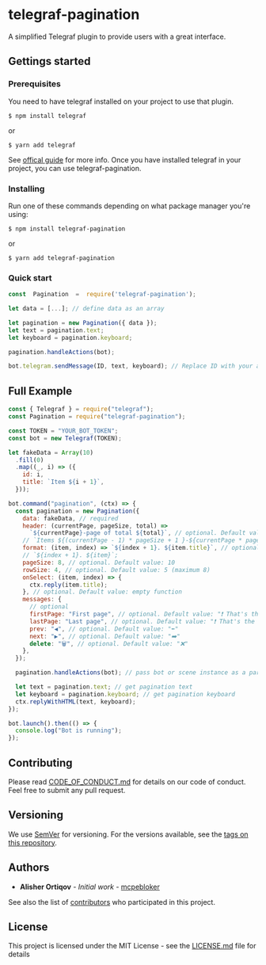 # telegraf-pagination

A simplified Telegraf plugin to provide users with a great interface.

## Gettings started

### Prerequisites

You need to have telegraf installed on your project to use that plugin.

```shellscript
$ npm install telegraf
```

or

```shellscript
$ yarn add telegraf
```

See [offical guide](https://github.com/telegraf/telegraf/#readme) for more info.
Once you have installed telegraf in your project, you can use telegraf-pagination.

### Installing

Run one of these commands depending on what package manager you're using:

```shellscript
$ npm install telegraf-pagination
```

or

```shellscript
$ yarn add telegraf-pagination
```

### Quick start

```js
const  Pagination  =  require('telegraf-pagination');

let data = [...]; // define data as an array

let pagination = new Pagination({ data });
let text = pagination.text;
let keyboard = pagination.keyboard;

pagination.handleActions(bot);

bot.telegram.sendMessage(ID, text, keyboard); // Replace ID with your account id or username
```

## Full Example

```js
const { Telegraf } = require("telegraf");
const Pagination = require("telegraf-pagination");

const TOKEN = "YOUR_BOT_TOKEN";
const bot = new Telegraf(TOKEN);

let fakeData = Array(10)
  .fill(0)
  .map((_, i) => ({
    id: i,
    title: `Item ${i + 1}`,
  }));

bot.command("pagination", (ctx) => {
  const pagination = new Pagination({
    data: fakeData, // required
    header: (currentPage, pageSize, total) =>
      `${currentPage}-page of total ${total}`, // optional. Default value: 👇
    // `Items ${(currentPage - 1) * pageSize + 1 }-${currentPage * pageSize <= total ? currentPage * pageSize : total} of ${total}`;
    format: (item, index) => `${index + 1}. ${item.title}`, // optional. Default value: 👇
    // `${index + 1}. ${item}`;
    pageSize: 8, // optional. Default value: 10
    rowSize: 4, // optional. Default value: 5 (maximum 8)
    onSelect: (item, index) => {
      ctx.reply(item.title);
    }, // optional. Default value: empty function
    messages: {
      // optional
      firstPage: "First page", // optional. Default value: "❗️ That's the first page"
      lastPage: "Last page", // optional. Default value: "❗️ That's the last page"
      prev: "◀️", // optional. Default value: "⬅️"
      next: "▶️", // optional. Default value: "➡️"
      delete: "🗑", // optional. Default value: "❌"
    },
  });

  pagination.handleActions(bot); // pass bot or scene instance as a parameter

  let text = pagination.text; // get pagination text
  let keyboard = pagination.keyboard; // get pagination keyboard
  ctx.replyWithHTML(text, keyboard);
});

bot.launch().then(() => {
  console.log("Bot is running");
});
```

## Contributing

Please read [CODE_OF_CONDUCT.md](CODE_OF_CONDUCT.md) for details on our code of conduct. Feel free to submit any pull request.

## Versioning

We use [SemVer](http://semver.org/) for versioning. For the versions available, see the [tags on this repository](https://github.com/mcpeblocker/telegraf-pagination/tags).

## Authors

- **Alisher Ortiqov** - _Initial work_ - [mcpebloker](https://github.com/mcpeblocker)

See also the list of [contributors](https://github.com/mcpeblocker/telegraf-pagination/contributors) who participated in this project.

## License

This project is licensed under the MIT License - see the [LICENSE.md](LICENSE.md) file for details
